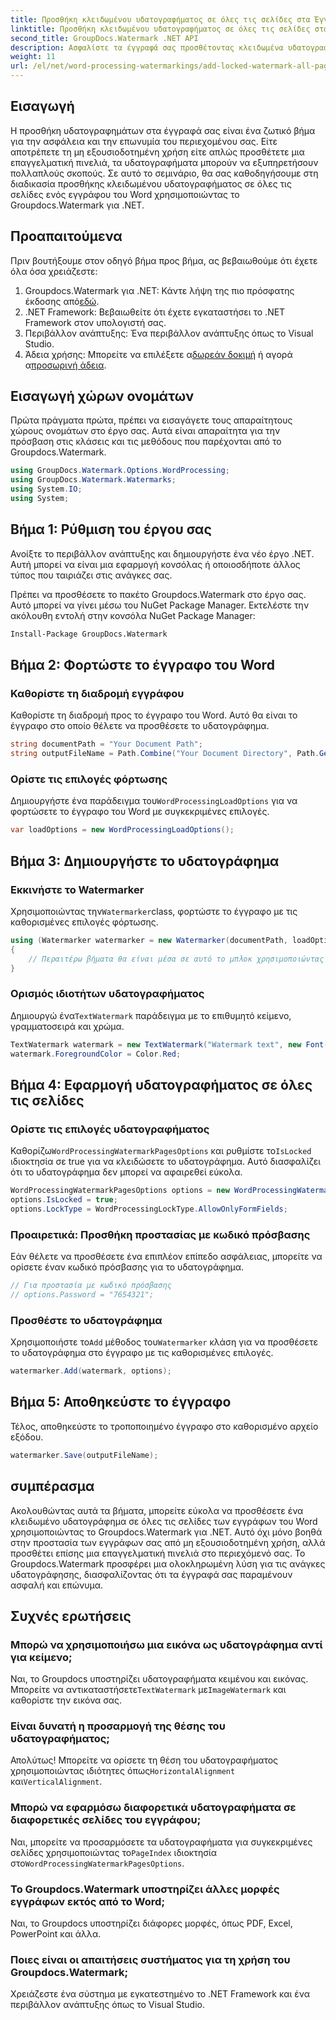 ```yaml
---
title: Προσθήκη κλειδωμένου υδατογραφήματος σε όλες τις σελίδες στα Έγγραφα του Word
linktitle: Προσθήκη κλειδωμένου υδατογραφήματος σε όλες τις σελίδες στα Έγγραφα του Word
second_title: GroupDocs.Watermark .NET API
description: Ασφαλίστε τα έγγραφά σας προσθέτοντας κλειδωμένα υδατογραφήματα χρησιμοποιώντας το Groupdocs.Watermark για .NET. Ακολουθήστε τον βήμα προς βήμα οδηγό μας για εύκολη εφαρμογή.
weight: 11
url: /el/net/word-processing-watermarkings/add-locked-watermark-all-pages-word-docs/
---
```

## Εισαγωγή
Η προσθήκη υδατογραφημάτων στα έγγραφά σας είναι ένα ζωτικό βήμα για την ασφάλεια και την επωνυμία του περιεχομένου σας. Είτε αποτρέπετε τη μη εξουσιοδοτημένη χρήση είτε απλώς προσθέτετε μια επαγγελματική πινελιά, τα υδατογραφήματα μπορούν να εξυπηρετήσουν πολλαπλούς σκοπούς. Σε αυτό το σεμινάριο, θα σας καθοδηγήσουμε στη διαδικασία προσθήκης κλειδωμένου υδατογραφήματος σε όλες τις σελίδες ενός εγγράφου του Word χρησιμοποιώντας το Groupdocs.Watermark για .NET.
## Προαπαιτούμενα
Πριν βουτήξουμε στον οδηγό βήμα προς βήμα, ας βεβαιωθούμε ότι έχετε όλα όσα χρειάζεστε:
1. Groupdocs.Watermark για .NET: Κάντε λήψη της πιο πρόσφατης έκδοσης από[εδώ](https://releases.groupdocs.com/Watermark/net/).
2. .NET Framework: Βεβαιωθείτε ότι έχετε εγκαταστήσει το .NET Framework στον υπολογιστή σας.
3. Περιβάλλον ανάπτυξης: Ένα περιβάλλον ανάπτυξης όπως το Visual Studio.
4.  Άδεια χρήσης: Μπορείτε να επιλέξετε α[δωρεάν δοκιμή](https://releases.groupdocs.com/) ή αγορά α[προσωρινή άδεια](https://purchase.groupdocs.com/temporary-license/).
## Εισαγωγή χώρων ονομάτων
Πρώτα πράγματα πρώτα, πρέπει να εισαγάγετε τους απαραίτητους χώρους ονομάτων στο έργο σας. Αυτά είναι απαραίτητα για την πρόσβαση στις κλάσεις και τις μεθόδους που παρέχονται από το Groupdocs.Watermark.
```csharp
using GroupDocs.Watermark.Options.WordProcessing;
using GroupDocs.Watermark.Watermarks;
using System.IO;
using System;
```
## Βήμα 1: Ρύθμιση του έργου σας

Ανοίξτε το περιβάλλον ανάπτυξης και δημιουργήστε ένα νέο έργο .NET. Αυτή μπορεί να είναι μια εφαρμογή κονσόλας ή οποιοσδήποτε άλλος τύπος που ταιριάζει στις ανάγκες σας.

Πρέπει να προσθέσετε το πακέτο Groupdocs.Watermark στο έργο σας. Αυτό μπορεί να γίνει μέσω του NuGet Package Manager. Εκτελέστε την ακόλουθη εντολή στην κονσόλα NuGet Package Manager:
```sh
Install-Package GroupDocs.Watermark
```
## Βήμα 2: Φορτώστε το έγγραφο του Word
### Καθορίστε τη διαδρομή εγγράφου
Καθορίστε τη διαδρομή προς το έγγραφο του Word. Αυτό θα είναι το έγγραφο στο οποίο θέλετε να προσθέσετε το υδατογράφημα.
```csharp
string documentPath = "Your Document Path";
string outputFileName = Path.Combine("Your Document Directory", Path.GetFileName(documentPath));
```
### Ορίστε τις επιλογές φόρτωσης
 Δημιουργήστε ένα παράδειγμα του`WordProcessingLoadOptions` για να φορτώσετε το έγγραφο του Word με συγκεκριμένες επιλογές.
```csharp
var loadOptions = new WordProcessingLoadOptions();
```
## Βήμα 3: Δημιουργήστε το υδατογράφημα
### Εκκινήστε το Watermarker
 Χρησιμοποιώντας την`Watermarker`class, φορτώστε το έγγραφο με τις καθορισμένες επιλογές φόρτωσης.
```csharp
using (Watermarker watermarker = new Watermarker(documentPath, loadOptions))
{
    // Περαιτέρω βήματα θα είναι μέσα σε αυτό το μπλοκ χρησιμοποιώντας
}
```
### Ορισμός ιδιοτήτων υδατογραφήματος
 Δημιουργώ ένα`TextWatermark` παράδειγμα με το επιθυμητό κείμενο, γραμματοσειρά και χρώμα.
```csharp
TextWatermark watermark = new TextWatermark("Watermark text", new Font("Arial", 19));
watermark.ForegroundColor = Color.Red;
```
## Βήμα 4: Εφαρμογή υδατογραφήματος σε όλες τις σελίδες
### Ορίστε τις επιλογές υδατογραφήματος
 Καθορίζω`WordProcessingWatermarkPagesOptions` και ρυθμίστε το`IsLocked` ιδιοκτησία σε true για να κλειδώσετε το υδατογράφημα. Αυτό διασφαλίζει ότι το υδατογράφημα δεν μπορεί να αφαιρεθεί εύκολα.
```csharp
WordProcessingWatermarkPagesOptions options = new WordProcessingWatermarkPagesOptions();
options.IsLocked = true;
options.LockType = WordProcessingLockType.AllowOnlyFormFields;
```
### Προαιρετικά: Προσθήκη προστασίας με κωδικό πρόσβασης
Εάν θέλετε να προσθέσετε ένα επιπλέον επίπεδο ασφάλειας, μπορείτε να ορίσετε έναν κωδικό πρόσβασης για το υδατογράφημα.
```csharp
// Για προστασία με κωδικό πρόσβασης
// options.Password = "7654321";
```
### Προσθέστε το υδατογράφημα
 Χρησιμοποιήστε το`Add` μέθοδος του`Watermarker` κλάση για να προσθέσετε το υδατογράφημα στο έγγραφο με τις καθορισμένες επιλογές.
```csharp
watermarker.Add(watermark, options);
```
## Βήμα 5: Αποθηκεύστε το έγγραφο
Τέλος, αποθηκεύστε το τροποποιημένο έγγραφο στο καθορισμένο αρχείο εξόδου.
```csharp
watermarker.Save(outputFileName);
```

## συμπέρασμα
Ακολουθώντας αυτά τα βήματα, μπορείτε εύκολα να προσθέσετε ένα κλειδωμένο υδατογράφημα σε όλες τις σελίδες των εγγράφων του Word χρησιμοποιώντας το Groupdocs.Watermark για .NET. Αυτό όχι μόνο βοηθά στην προστασία των εγγράφων σας από μη εξουσιοδοτημένη χρήση, αλλά προσθέτει επίσης μια επαγγελματική πινελιά στο περιεχόμενό σας. Το Groupdocs.Watermark προσφέρει μια ολοκληρωμένη λύση για τις ανάγκες υδατογράφησης, διασφαλίζοντας ότι τα έγγραφά σας παραμένουν ασφαλή και επώνυμα.
## Συχνές ερωτήσεις
### Μπορώ να χρησιμοποιήσω μια εικόνα ως υδατογράφημα αντί για κείμενο;
 Ναι, το Groupdocs υποστηρίζει υδατογραφήματα κειμένου και εικόνας. Μπορείτε να αντικαταστήσετε`TextWatermark` με`ImageWatermark` και καθορίστε την εικόνα σας.
### Είναι δυνατή η προσαρμογή της θέσης του υδατογραφήματος;
 Απολύτως! Μπορείτε να ορίσετε τη θέση του υδατογραφήματος χρησιμοποιώντας ιδιότητες όπως`HorizontalAlignment` και`VerticalAlignment`.
### Μπορώ να εφαρμόσω διαφορετικά υδατογραφήματα σε διαφορετικές σελίδες του εγγράφου;
 Ναι, μπορείτε να προσαρμόσετε τα υδατογραφήματα για συγκεκριμένες σελίδες χρησιμοποιώντας το`PageIndex` ιδιοκτησία στο`WordProcessingWatermarkPagesOptions`.
### Το Groupdocs.Watermark υποστηρίζει άλλες μορφές εγγράφων εκτός από το Word;
Ναι, το Groupdocs υποστηρίζει διάφορες μορφές, όπως PDF, Excel, PowerPoint και άλλα.
### Ποιες είναι οι απαιτήσεις συστήματος για τη χρήση του Groupdocs.Watermark;
Χρειάζεστε ένα σύστημα με εγκατεστημένο το .NET Framework και ένα περιβάλλον ανάπτυξης όπως το Visual Studio.